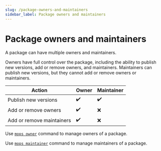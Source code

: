 ```yaml
---
slug: /package-owners-and-maintainers
sidebar_label: Package owners and maintainers
---
```


# Package owners and maintainers

A package can have multiple owners and maintainers.

Owners have full control over the package, including the ability to publish new versions, add or remove owners, and maintainers. Maintainers can publish new versions, but they cannot add or remove owners or maintainers.

| Action | Owner | Maintainer |
|--------|-------|------------|
| Publish new versions | :heavy_check_mark: | :heavy_check_mark: |
| Add or remove owners | :heavy_check_mark: | :x: |
| Add or remove maintainers | :heavy_check_mark: | :x: |

Use [`mops owner`](/cli/mops-owner) command to manage owners of a package.

Use [`mops maintainer`](/cli/mops-maintainer) command to manage maintainers of a package.